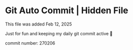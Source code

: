 # Git Auto Commit | Hidden File

This file was added Feb 12, 2025

Just for fun and keeping my daily git commit active 🤪

commit number: 270206
